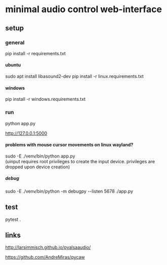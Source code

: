 # minimal audio control web-interface

## setup

### general

pip install -r requirements.txt

#### ubuntu

sudo apt install libasound2-dev
pip install -r linux.requirements.txt

#### windows

pip install -r windows.requirements.txt

### run

python app.py

<http://127.0.0.1:5000>

#### problems with mouse cursor movements on linux wayland?

sudo -E ./venv/bin/python app.py  
(uinput requires root privileges to create the input device. privileges are dropped upon device creation)

##### debug

sudo -E ./venv/bin/python -m debugpy --listen 5678 ./app.py

## test

pytest .

## links

<http://larsimmisch.github.io/pyalsaaudio/>

<https://github.com/AndreMiras/pycaw>

